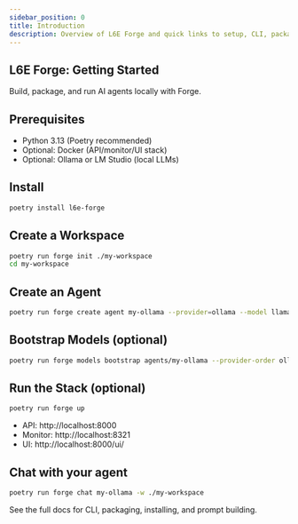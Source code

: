 ```yaml
---
sidebar_position: 0
title: Introduction
description: Overview of L6E Forge and quick links to setup, CLI, packaging, and prompting.
---
```


## L6E Forge: Getting Started

Build, package, and run AI agents locally with Forge.

## Prerequisites

- Python 3.13 (Poetry recommended)
- Optional: Docker (API/monitor/UI stack)
- Optional: Ollama or LM Studio (local LLMs)

## Install

```bash
poetry install l6e-forge
```

## Create a Workspace

```bash
poetry run forge init ./my-workspace
cd my-workspace
```

## Create an Agent

```bash
poetry run forge create agent my-ollama --provider=ollama --model llama3.2:3b
```

## Bootstrap Models (optional)

```bash
poetry run forge models bootstrap agents/my-ollama --provider-order ollama,lmstudio --interactive
```

## Run the Stack (optional)

```bash
poetry run forge up
```

- API: http://localhost:8000
- Monitor: http://localhost:8321
- UI: http://localhost:8000/ui/

## Chat with your agent

```bash
poetry run forge chat my-ollama -w ./my-workspace
```

See the full docs for CLI, packaging, installing, and prompt building.
